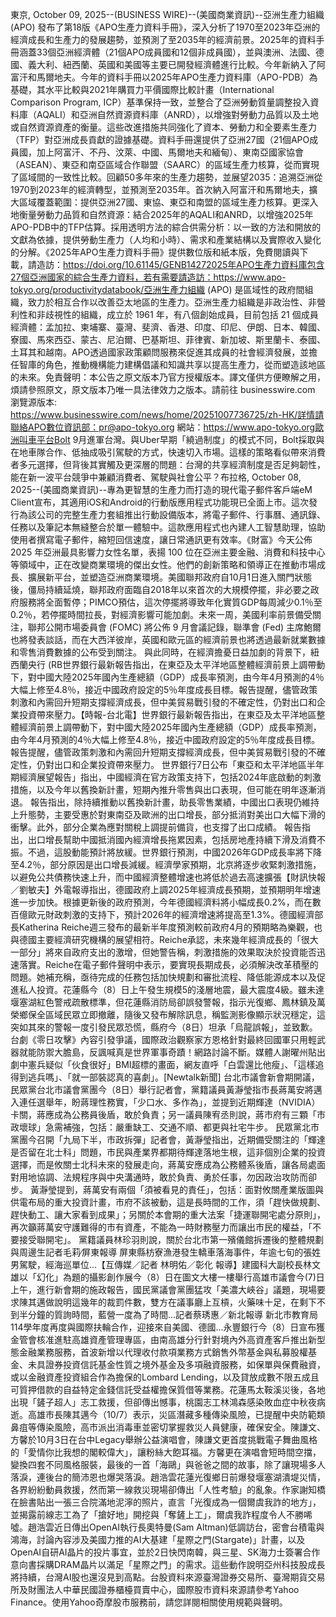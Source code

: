 東京, October 09, 2025--(BUSINESS WIRE)--(美國商業資訊)--亞洲生產力組織 (APO) 發布了第18版《APO生產力資料手冊》，深入分析了1970至2023年亞洲的經濟成長和生產力的發展趨勢，並預測了至2035年的經濟前景。2025年的資料手冊涵蓋33個亞洲經濟體（21個APO成員國和12個非成員國），並與澳洲、法國、德國、義大利、紐西蘭、英國和美國等主要已開發經濟體進行比較。今年新納入了阿富汗和馬爾地夫。今年的資料手冊以2025年APO生產力資料庫（APO-PDB）為基礎，其水平比較與2021年購買力平價國際比較計畫（International Comparison Program, ICP）基準保持一致，並整合了亞洲勞動質量調整投入資料庫（AQALI）和亞洲自然資源資料庫（ANRD），以增強對勞動力品質以及土地或自然資源資產的衡量。這些改進措施共同強化了資本、勞動力和全要素生產力（TFP）對亞洲成長貢獻的證據基礎。資料手冊還提供了亞洲27國（21個APO成員國，加上阿富汗、不丹、汶萊、中國、馬爾地夫和緬甸）、東南亞國家協會（ASEAN）、東亞和南亞區域合作聯盟（SAARC）的區域生產力核算，從而實現了區域間的一致性比較。回顧50多年來的生產力趨勢，並展望2035：追溯亞洲從1970到2023年的經濟轉型，並預測至2035年。首次納入阿富汗和馬爾地夫，擴大區域覆蓋範圍：提供亞洲27國、東協、東亞和南盟的區域生產力核算。更深入地衡量勞動力品質和自然資源：結合2025年的AQALI和ANRD，以增強2025年APO-PDB中的TFP估算。採用透明方法的綜合供需分析：以一致的方法和開放的文獻為依據，提供勞動生產力（人均和小時）、需求和產業結構以及實際收入變化的分解。《2025年APO生產力資料手冊》提供數位版和紙本版，免費閱讀與下載，請造訪：https://doi.org/10.61145/GENB14272025年APO生產力資料庫包含27個亞洲國家的綜合生產力資料，若有需要請造訪：https://www.apo-tokyo.org/productivitydatabook/亞洲生產力組織 (APO) 是區域性的政府間組織，致力於相互合作以改善亞太地區的生產力。亞洲生產力組織是非政治性、非營利性和非歧視性的組織，成立於 1961 年，有八個創始成員，目前包括 21 個成員經濟體：孟加拉、柬埔寨、臺灣、斐濟、香港、印度、印尼、伊朗、日本、韓國、寮國、馬來西亞、蒙古、尼泊爾、巴基斯坦、菲律賓、新加坡、斯里蘭卡、泰國、土耳其和越南。APO透過國家政策顧問服務來促進其成員的社會經濟發展，並擔任智庫的角色，推動機構能力建構倡議和知識共享以提高生產力，從而塑造該地區的未來。免責聲明：本公告之原文版本乃官方授權版本。譯文僅供方便瞭解之用，煩請參照原文，原文版本乃唯一具法律效力之版本。請前往 businesswire.com 瀏覽源版本: https://www.businesswire.com/news/home/20251007736725/zh-HK/詳情請聯絡APO數位資訊部：pr@apo-tokyo.org 網站：https://www.apo-tokyo.org歐洲叫車平台Bolt 9月進軍台灣。與Uber早期「繞過制度」的模式不同，Bolt採取與在地車隊合作、低抽成吸引駕駛的方式，快速切入市場。這樣的策略看似帶來消費者多元選擇，但背後其實觸及更深層的問題：台灣的共享經濟制度是否足夠韌性，能在新一波平台競爭中兼顧消費者、駕駛與社會公平？布拉格, October 08, 2025--(美國商業資訊)--專為更智慧的生產力而打造的現代電子郵件客戶端eM Client宣布，其適用iOS和Android的行動版應用程式功能現已全面上市。這次發行為該公司的完整生產力套組推出行動設備版本，將電子郵件、行事曆、通訊錄、任務以及筆記本無縫整合於單一體驗中。這款應用程式也內建人工智慧助理，協助使用者撰寫電子郵件，縮短回信速度，讓日常通訊更有效率。《財富》今天公佈 2025 年亞洲最具影響力女性名單，表揚 100 位在亞洲主要金融、消費和科技中心等領域中，正在改變商業環境的傑出女性。他們的創新策略和領導正在推動市場成長、擴展新平台，並塑造亞洲商業環境。美國聯邦政府自10月1日進入關門狀態後，僵局持續延燒，聯邦政府面臨自2018年以來首次的大規模停擺，非必要之政府服務將全面暫停；PIMCO預估，這次停擺將導致年化實質GDP每周減少0.1％至0.2％，若停擺時間拉長，對經濟影響可能加劇。未來一周，美國利率前景備受關注，聯邦公開市場委員會 (FOMC) 將公佈 9 月會議記錄，聯準會 (Fed) 主席鮑爾也將發表談話，而在大西洋彼岸，英國和歐元區的經濟前景也將透過最新就業數據和零售消費數據的公布受到關注。 與此同時，在經濟擔憂日益加劇的背景下，紐西蘭央行 (RB世界銀行最新報告指出，在東亞及太平洋地區整體經濟前景上調帶動下，對中國大陸2025年國內生產總額（GDP）成長率預測，由今年4月預測的4％大幅上修至4.8％，接近中國政府設定的5％年度成長目標。報告提醒，儘管政策刺激和內需回升短期支撐經濟成長，但中美貿易戰引發的不確定性，仍對出口和企業投資帶來壓力。【時報-台北電】世界銀行最新報告指出，在東亞及太平洋地區整體經濟前景上調帶動下，對中國大陸2025年國內生產總額（GDP）成長率預測，由今年4月預測的4％大幅上修至4.8％，接近中國政府設定的5％年度成長目標。報告提醒，儘管政策刺激和內需回升短期支撐經濟成長，但中美貿易戰引發的不確定性，仍對出口和企業投資帶來壓力。 世界銀行7日公布「東亞和太平洋地區半年期經濟展望報告」指出，中國經濟在官方政策支持下，包括2024年底啟動的刺激措施，以及今年以舊換新計畫，短期內推升零售與出口表現，但可能在明年逐漸消退。 報告指出，除持續推動以舊換新計畫，助長零售業績，中國出口表現仍維持上升態勢，主要受惠於對東南亞及歐洲的出口增長，部分抵消對美出口大幅下滑的衝擊。此外，部分企業為應對關稅上調提前備貨，也支撐了出口成績。 報告指出，出口增長幫助中國抵消國內經濟增長拖累因素，包括房地產持續下滑及消費不振。不過，這股動能預計將放緩。世界銀行預測，中國2026年GDP成長率將下降至4.2％，部分原因是出口增長減緩。經濟學家預期，北京將逐步收緊刺激措施，以避免公共債務快速上升，而中國經濟整體增速也將低於過去高速擴張【財訊快報／劉敏夫】外電報導指出，德國政府上調2025年經濟成長預期，並預期明年增速進一步加快。根據更新後的政府預測，今年德國經濟料將小幅成長0.2%，而在數百億歐元財政刺激的支持下，預計2026年的經濟增速將提高至1.3%。德國經濟部長Katherina Reiche週三發布的最新半年度預測較前政府4月的預期略為樂觀，也與德國主要經濟研究機構的展望相符。Reiche承認，未來幾年經濟成長的「很大一部分」將來自政府支出的激增，但她警告稱，刺激措施的效果取決於投資能否迅速落實。Reiche在電子郵件聲明中表示，要實現長期成長，必須解決改革積壓的問題。她補充稱，亟待完成的任務包括加快規劃和審批流程、降低能源成本以及促進私人投資。花蓮縣今（8）日上午發生規模5的淺層地震，最大震度4級。雖未達堰塞湖紅色警戒疏散標準，但花蓮縣消防局卻誤發警報，指示光復鄉、鳳林鎮及萬榮鄉保全區域民眾立即撤離，隨後又發布解除訊息，稱監測影像顯示狀況穩定，這突如其來的警報一度引發民眾恐慌，縣府今（8日）坦承「烏龍誤報」，並致歉。台劇《零日攻擊》內容引發爭議，國際政治觀察家方恩格針對最終回國軍只用輕武器就能防禦大膽島，反諷喊真是世界軍事奇蹟！網路討論不斷。媒體人謝曜州貼出劇中憲兵疑似「伙食很好」BMI超標的畫面，網友直呼「白雲還比他瘦」、「這樣追得到逃兵嗎」、「就一部裝認真的喜劇」。[Newtalk新聞] 台北市議會新會期開議，民眾黨台北市議會黨團今（8日）舉行記者會，黨籍議員黃瀞瑩指市長蔣萬安將邁入連任選舉年，盼蔣理性務實，「少口水、多作為」，並提到近期輝達（NVIDIA）卡關，蔣應成為公務員後盾，敢於負責；另一議員陳宥丞則說，蔣市府有三顆「市政壞球」急需補強，包括：嚴重缺工、交通不順、都更與社宅牛步。 民眾黨北市黨團今召開「九局下半，市政拆彈」記者會，黃瀞瑩指出，近期備受關注的「輝達是否留在北士科」問題，市民與產業界都期待輝達落地生根，這非個別企業的投資選擇，而是攸關士北科未來的發展走向，蔣萬安應成為公務體系後盾，讓各局處面對用地協調、法規程序與中央溝通時，敢於負責、勇於任事，勿因政治攻防而卻步。 黃瀞瑩提到，蔣萬安有兩個「須被看見的責任」，包括：面對攸關產業版圖與供電布局的重大投資計畫，市府不該被動，這是長時間的工作，須「趕快做規劃、趕快動工、讓大家看到成果」；另關於本會期的重大法案「捷運聯開宅處分原則」，再次籲蔣萬安守護難得的市有資產，不能為一時財務壓力而讓出市民的權益，「不要接受聯開宅」。 黨籍議員林珍羽則說，關於台北市第一殯儀館拆遷後的整體規劃與周邊生記者毛莉∕屏東報導 屏東縣枋寮漁港發生轎車落海事件，年逾七旬的張姓男駕駛，經海巡單位…【互傳媒／記者 林明佑／彰化 報導】建國科大副校長林文雄以「幻化」為題的攝影創作展今（8）日在圖文大樓一樓舉行高雄市議會今(7)日上午，進行新會期的施政報告，國民黨議會黨團猛攻「美濃大峽谷」議題，現場要求陳其邁做說明這幾年的裁罰件數，雙方在議事廳上互槓，火藥味十足，在剩下不到半分鐘的質詢時間，藍營一度為了時間...記者蔡琇惠／新北報導 新北市教育局114學年度再度與國際扶輪合作，迎接來自美國、德國…永豐銀行今（8）日宣布獲金管會核准進駐高雄資產管理專區，由南高雄分行針對境內外高資產客戶推出新型態金融業務服務，首波新增以代理收付款項業務方式銷售外幣基金與私募股權基金、未具證券投資信託基金性質之境外基金及多項融資服務，如保單與保費融資，或以金融資產投資組合作為擔保的Lombard Lending，以及貸放成數不限五成且可質押借款的自益特定金錢信託受益權擔保質借等業務。花蓮馬太鞍溪災後，各地出現「鏟子超人」志工救援，但卻傳出憾事，桃園志工林鴻森感染敗血症中秋夜病逝。高雄市長陳其邁今（10/7）表示，災區潛藏多種傳染風險，已提醒中央防範類鼻疽等傳染風險，高市派出消毒車並密切掌握救災人員健康，確保安全。陳謙文、方馨於10月3日在台中Legacy舉辦公益演唱會，陳謙文更首度挑戰電子舞曲風格的「愛情你比我想的閣較偉大」，讓粉絲大飽耳福。方馨更在演唱會短時間空擋，變換四套不同風格服裝，最後的一首「海鷗」與爸爸之間的故事，除了讓現場多人落淚，連後台的簡沛恩也爆哭落淚。趙浩雲花蓮光復鄉日前爆發堰塞湖潰堤災情，各界紛紛動員救援，然而第一線救災現場卻傳出「人性考驗」的亂象。作家謝知橋在臉書貼出一張三合院滿地泥濘的照片，直言「光復成為一個爾虞我詐的地方」，並揭露前線志工為了「搶好地」開挖與「奪鏟上工」，爾虞我詐程度令人不勝唏噓。趙浩雲近日傳出OpenAI執行長奧特曼(Sam Altman)低調訪台，密會台積電與鴻海，討論內容涉及美國力推的AI大基建「星際之門(Stargate)」計畫，以及OpenAI自研AI晶片的投片事宜，並於2日快閃南韓，與三星、SK海力士簽署合作意向書採購DRAM晶片以滿足「星際之門」的需求。這些動作說明亞州科技股成長將持續，台灣AI股也還沒見到高點。台股資料來源臺灣證券交易所、臺灣期貨交易所及財團法人中華民國證券櫃檯買賣中心，國際股市資料來源請參考Yahoo Finance。使用Yahoo奇摩股市服務前，請您詳閱相關使用規範與聲明。